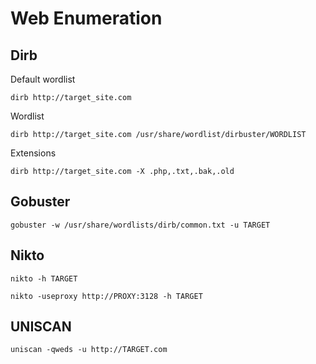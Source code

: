 # Web Enumeration

## Dirb

Default wordlist

`dirb http://target_site.com`

Wordlist 

`dirb http://target_site.com /usr/share/wordlist/dirbuster/WORDLIST`

Extensions

`dirb http://target_site.com -X .php,.txt,.bak,.old`

## Gobuster

`gobuster -w /usr/share/wordlists/dirb/common.txt -u TARGET`

## Nikto

`nikto -h TARGET`

`nikto -useproxy http://PROXY:3128 -h TARGET`

## UNISCAN

`uniscan -qweds -u http://TARGET.com`

